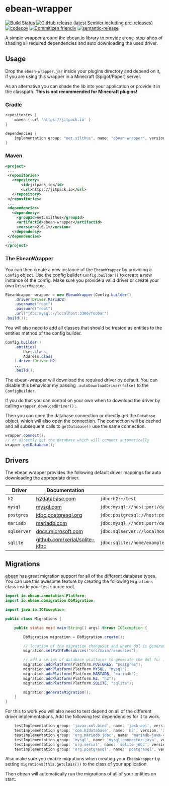 # ebean-wrapper

[![Build Status](https://github.com/Silthus/ebean/workflows/Build/badge.svg)](../../actions?query=workflow%3ABuild)
[![GitHub release (latest SemVer including pre-releases)](https://img.shields.io/github/v/release/Silthus/ebean?include_prereleases&label=release)](../../releases)
[![codecov](https://codecov.io/gh/Silthus/spigot-plugin-template/branch/master/graph/badge.svg)](https://codecov.io/gh/Silthus/ebean)
[![Commitizen friendly](https://img.shields.io/badge/commitizen-friendly-brightgreen.svg)](http://commitizen.github.io/cz-cli/)
[![semantic-release](https://img.shields.io/badge/%20%20%F0%9F%93%A6%F0%9F%9A%80-semantic--release-e10079.svg)](https://github.com/semantic-release/semantic-release)

A simple wrapper around the [ebean.io](https://ebean.io) library to provide a one-stop-shop of shading all required dependencies and auto downloading the used driver.

## Usage

Drop the `ebean-wrapper.jar` inside your plugins directory and depend on it, if you are using this wrapper in a Minecraft (Spigot/Paper) server.

As an alternative you can shade the lib into your application or provide it in the classpath.
**This is not recommended for Minecraft plugins!**

### Gradle

```groovy
repositories {
    maven { url 'https://jitpack.io' }
}

dependencies {
    implementation group: "net.silthus", name: "ebean-wrapper", version: "2.6.1"
}
```

### Maven

 ```xml
<project>
  ...
  <repositories>
    <repository>
        <id>jitpack.io</id>
        <url>https://jitpack.io</url>
    </repository>
  </repositories>
  ...
  <dependencies>
    <dependency>
      <groupId>net.silthus</groupId>
      <artifactId>ebean-wrapper</artifactId>
      <version>2.6.1</version>
    </dependency>
  </dependencies>
  ...
</project>
```

### The EbeanWrapper

You can then create a new instance of the `EbeanWrapper` by providing a `Config` object. Use the config builder `Config.builder()` to create a new instance of the config.
Make sure you provide a valid driver or create your own `DriverMapping`.

```java
EbeanWrapper wrapper = new EbeanWrapper(Config.builder()
    .driver(Driver.MariaDB)
    .username("root")
    .password("root")
    .url("jdbc:mysql://localhost:3306/foobar")
.build());
```

You will also need to add all classes that should be treated as entities to the entities method of the config builder.

```java
Config.builder()
    .entities(
        User.class,
        Address.class
    ).driver(Driver.H2)
    ...
    .build();
```

The ebean-wrapper will download the required driver by default. You can disable this behaviour my passing `.autoDownloadDriver(false)` to the `ConfigBuilder`.

If you do that you can control on your own when to download the driver by calling `wrapper.downloadDriver();`.

Then you can open the database connection or directly get the `Database` object, which will also open the connection.
The connection will be cached and all subsequent calls to `getDatabase()` use the same connection.

```java
wrapper.connect();
// or directly get the database which will connect automatically
wrapper.getDatabase();
```

## Drivers

The ebean wrapper provides the following default driver mappings for auto downloading the appropriate driver.

| Driver | Documentation | ConnectionString |
| ---- | ----- | ----- |
| `h2` | [h2database.com](http://www.h2database.com/) | `jdbc:h2:~/test` |
| `mysql` | [mysql.com](https://dev.mysql.com/doc/connector-j/8.0/en/connector-j-reference-jdbc-url-format.html) | `jdbc:mysql://host:port/database` |
| `postgres` | [jdbc.postgresql.org](https://jdbc.postgresql.org/documentation/80/connect.html) | `jdbc:postgresql://host:port/database` |
| `mariadb` | [mariadb.com](https://mariadb.com/kb/en/about-mariadb-connector-j/) | `jdbc:mysql://host:port/database` |
| `sqlserver` | [docs.microsoft.com](https://docs.microsoft.com/en-us/sql/connect/jdbc/building-the-connection-url?view=sql-server-ver15) | `jdbc:sqlserver://localhost:1433;databaseName=AdventureWorks;integratedSecurity=true;` |
| `sqlite` | [github.com/xerial/sqlite-jdbc](https://github.com/xerial/sqlite-jdbc) | `jdbc:sqlite:/home/example/mydatabase.db` |

## Migrations

[ebean](http://ebean.io) has great migration support for all of the different database types.
You can use this awesome feature by creating the following `Migrations` class inside your test source root.

```java
import io.ebean.annotation.Platform;
import io.ebean.dbmigration.DbMigration;

import java.io.IOException;

public class Migrations {

    public static void main(String[] args) throws IOException {

        DbMigration migration = DbMigration.create();

        // location of the migration changeSet and where ddl is generated to
        migration.setPathToResources("src/main/resources");

        // add a series of database platforms to generate the ddl for ...
        migration.addPlatform(Platform.POSTGRES, "postgres");
        migration.addPlatform(Platform.MYSQL, "mysql");
        migration.addPlatform(Platform.MARIADB, "mariadb");
        migration.addPlatform(Platform.H2, "h2");
        migration.addPlatform(Platform.SQLITE, "sqlite");

        migration.generateMigration();
    }
}
```

For this to work you will also need to test depend on all of the different driver implementations.
Add the following test dependencies for it to work.

```groovy
    testImplementation group: 'javax.xml.bind', name: 'jaxb-api', version: '2.6.1'
    testImplementation group: 'com.h2database', name: 'h2', version: '2.6.100'
    testImplementation group: 'org.mariadb.jdbc', name: 'mariadb-java-client', version: '2.6.1'
    testImplementation group: 'mysql', name: 'mysql-connector-java', version: '2.6.12'
    testImplementation group: 'org.xerial', name: 'sqlite-jdbc', version: '3.32.3.2'
    testImplementation group: 'org.postgresql', name: 'postgresql', version: '42.2.18'
```

Also make sure you enable migrations when creating your `EbeanWrapper` by setting `migrations(this.getClass())` to the class of your application.

Then ebean will automatically run the migrations of all of your entities on start.